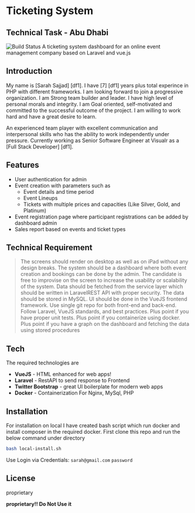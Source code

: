 # Ticketing System
## Technical Task - Abu Dhabi

![Build Status](https://travis-ci.org/joemccann/dillinger.svg?branch=master)
A ticketing system dashboard for an online event management company based on Laravel and vue.js

## Introduction

My name is [Sarah Sajjad] [df1]. I have [7] [df1] years plus total experince in PHP with different frameworks. I am looking forward to join a progressive organization. I am Strong team builder and leader. I have high level of personal morals and integrity. I am Goal oriented, self-motivated and committed to the successful outcome of the project. I am willing to work hard and have a great desire to learn.

An experienced team player with excellent communication and interpersonal skills who has the ability to work independently under pressure.
Currently working as Senior Software Engineer at Visualr as a [Full Stack Developer] [df1].

## Features

- User authentication for admin
- Event creation with parameters such as
    * Event details and time period
    * Event Lineups
    * Tickets with multiple prices and capacities (Like Silver, Gold, and Platinum)
- Event registration page where participant registrations can be added by dashboard admin
- Sales report based on events and ticket types

## Technical Requirement

> The screens should render on desktop as well as on iPad without any design breaks.
> The system should be a dashboard where both event creation and bookings can be done by the admin.
> The candidate is free to improvise on the screen to increase the usability or scalability of the system. 
> Data should be fetched from the service layer which should be written in LaravelREST API with proper security.
> The data should be stored in MySQL.
UI should be done in the VueJS frontend framework.
Use single git repo for both front-end and back-end.
Follow Laravel, VueJS standards, and best practices.
Plus point if you have proper unit tests.
Plus point if you containerize using docker.
>Plus point if you have a graph on the dashboard and fetching the data using stored procedures


## Tech

The required technologies are
- **VueJS** - HTML enhanced for web apps!
- **Laravel** - RestAPI to send response to Frontend
- **Twitter Bootstrap** - great UI boilerplate for modern web apps
- **Docker** - Containerization For Nginx, MySql, PHP 

## Installation

For installation on local I have created bash script which run docker and install composer in the required docker. First clone this repo and run the below command under directory

```sh
bash local-install.sh 
```
Use Login via Credentials: 
```sarah@gmail.com```
```password```
## License

proprietary

**proprietary!! Do Not Use it**

